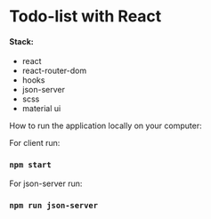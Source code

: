 # Todo-list with React

#### Stack:
- react
- react-router-dom
- hooks
- json-server
- scss
- material ui

How to run the application locally on your computer:

For client run:
### `npm start`

For json-server run:
### `npm run json-server`


